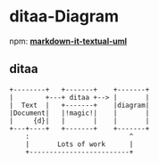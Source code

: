 ﻿# ditaa-Diagram
npm: **[markdown-it-textual-uml](https://www.npmjs.com/package/markdown-it-textual-uml)**

## ditaa
```ditaa
+--------+   +-------+    +-------+
|        +---+ ditaa +--> |       |
|  Text  |   +-------+    |diagram|
|Document|   |!magic!|    |       |
|     {d}|   |       |    |       |
+---+----+   +-------+    +-------+
    :                         ^
    |       Lots of work      |
    +-------------------------+
```
